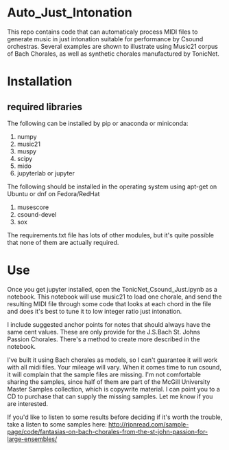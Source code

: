 # Auto_Just_Intonation
This repo contains code that can automaticaly process MIDI files to generate music in just intonation suitable for performance by Csound orchestras. Several examples are shown to illustrate using Music21 corpus of Bach Chorales, as well as synthetic chorales manufactured by TonicNet.
# Installation 
## required libraries
The following can be installed by pip or anaconda or miniconda:
1.  numpy
2.  music21
3.  muspy
4.  scipy
5.  mido
6.  jupyterlab or jupyter

The following should be installed in the operating system using apt-get on Ubuntu or dnf on Fedora/RedHat
1.  musescore
2.  csound-devel 
3.  sox    

The requirements.txt file has lots of other modules, but it's quite possible that none of them are actually required.

# Use
Once you get jupyter installed, open the TonicNet_Csound_Just.ipynb as a notebook. This notebook will use music21 to load one chorale, and send the resulting MIDI file through some code that looks at each chord in the file and does it's best to tune it to low integer ratio just intonation. 

I include suggested anchor points for notes that should always have the same cent values. These are only provide for the J.S.Bach St. Johns Passion Chorales. There's a method to create more described in the notebook.

I've built it using Bach chorales as models, so I can't guarantee it will work with all midi files. Your mileage will vary. When it comes time to run csound, it will complain that the sample files are missing. I'm not comfortable sharing the samples, since half of them are part of the McGill University Master Samples collection, which is copywrite material. I can point you to a CD to purchase that can supply the missing samples. Let me know if you are interested.

If you'd like to listen to some results before deciding if it's worth the trouble, take a listen to some samples here: http://ripnread.com/sample-page/code/fantasias-on-bach-chorales-from-the-st-john-passion-for-large-ensembles/


